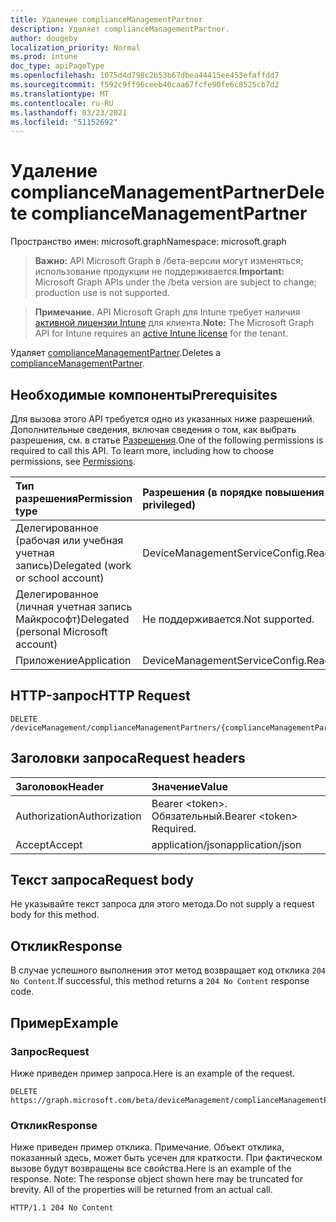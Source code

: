 ```yaml
---
title: Удаление complianceManagementPartner
description: Удаляет complianceManagementPartner.
author: dougeby
localization_priority: Normal
ms.prod: intune
doc_type: apiPageType
ms.openlocfilehash: 1075d4d798c2b53b67dbea44415ee453efaffdd7
ms.sourcegitcommit: f592c9ff96ceeb40caa67fcfe90fe6c8525cb7d2
ms.translationtype: MT
ms.contentlocale: ru-RU
ms.lasthandoff: 03/23/2021
ms.locfileid: "51152692"
---
```

# <a name="delete-compliancemanagementpartner"></a><span data-ttu-id="2e68d-103">Удаление complianceManagementPartner</span><span class="sxs-lookup"><span data-stu-id="2e68d-103">Delete complianceManagementPartner</span></span>

<span data-ttu-id="2e68d-104">Пространство имен: microsoft.graph</span><span class="sxs-lookup"><span data-stu-id="2e68d-104">Namespace: microsoft.graph</span></span>

> <span data-ttu-id="2e68d-105">**Важно:** API Microsoft Graph в /бета-версии могут изменяться; использование продукции не поддерживается.</span><span class="sxs-lookup"><span data-stu-id="2e68d-105">**Important:** Microsoft Graph APIs under the /beta version are subject to change; production use is not supported.</span></span>

> <span data-ttu-id="2e68d-106">**Примечание.** API Microsoft Graph для Intune требует наличия [активной лицензии Intune](https://go.microsoft.com/fwlink/?linkid=839381) для клиента.</span><span class="sxs-lookup"><span data-stu-id="2e68d-106">**Note:** The Microsoft Graph API for Intune requires an [active Intune license](https://go.microsoft.com/fwlink/?linkid=839381) for the tenant.</span></span>

<span data-ttu-id="2e68d-107">Удаляет [complianceManagementPartner](../resources/intune-onboarding-compliancemanagementpartner.md).</span><span class="sxs-lookup"><span data-stu-id="2e68d-107">Deletes a [complianceManagementPartner](../resources/intune-onboarding-compliancemanagementpartner.md).</span></span>

## <a name="prerequisites"></a><span data-ttu-id="2e68d-108">Необходимые компоненты</span><span class="sxs-lookup"><span data-stu-id="2e68d-108">Prerequisites</span></span>
<span data-ttu-id="2e68d-p101">Для вызова этого API требуется одно из указанных ниже разрешений. Дополнительные сведения, включая сведения о том, как выбрать разрешения, см. в статье [Разрешения](/graph/permissions-reference).</span><span class="sxs-lookup"><span data-stu-id="2e68d-p101">One of the following permissions is required to call this API. To learn more, including how to choose permissions, see [Permissions](/graph/permissions-reference).</span></span>

|<span data-ttu-id="2e68d-111">Тип разрешения</span><span class="sxs-lookup"><span data-stu-id="2e68d-111">Permission type</span></span>|<span data-ttu-id="2e68d-112">Разрешения (в порядке повышения привилегий)</span><span class="sxs-lookup"><span data-stu-id="2e68d-112">Permissions (from least to most privileged)</span></span>|
|:---|:---|
|<span data-ttu-id="2e68d-113">Делегированное (рабочая или учебная учетная запись)</span><span class="sxs-lookup"><span data-stu-id="2e68d-113">Delegated (work or school account)</span></span>|<span data-ttu-id="2e68d-114">DeviceManagementServiceConfig.ReadWrite.All</span><span class="sxs-lookup"><span data-stu-id="2e68d-114">DeviceManagementServiceConfig.ReadWrite.All</span></span>|
|<span data-ttu-id="2e68d-115">Делегированное (личная учетная запись Майкрософт)</span><span class="sxs-lookup"><span data-stu-id="2e68d-115">Delegated (personal Microsoft account)</span></span>|<span data-ttu-id="2e68d-116">Не поддерживается.</span><span class="sxs-lookup"><span data-stu-id="2e68d-116">Not supported.</span></span>|
|<span data-ttu-id="2e68d-117">Приложение</span><span class="sxs-lookup"><span data-stu-id="2e68d-117">Application</span></span>|<span data-ttu-id="2e68d-118">DeviceManagementServiceConfig.ReadWrite.All</span><span class="sxs-lookup"><span data-stu-id="2e68d-118">DeviceManagementServiceConfig.ReadWrite.All</span></span>|

## <a name="http-request"></a><span data-ttu-id="2e68d-119">HTTP-запрос</span><span class="sxs-lookup"><span data-stu-id="2e68d-119">HTTP Request</span></span>
<!-- {
  "blockType": "ignored"
}
-->
``` http
DELETE /deviceManagement/complianceManagementPartners/{complianceManagementPartnerId}
```

## <a name="request-headers"></a><span data-ttu-id="2e68d-120">Заголовки запроса</span><span class="sxs-lookup"><span data-stu-id="2e68d-120">Request headers</span></span>
|<span data-ttu-id="2e68d-121">Заголовок</span><span class="sxs-lookup"><span data-stu-id="2e68d-121">Header</span></span>|<span data-ttu-id="2e68d-122">Значение</span><span class="sxs-lookup"><span data-stu-id="2e68d-122">Value</span></span>|
|:---|:---|
|<span data-ttu-id="2e68d-123">Authorization</span><span class="sxs-lookup"><span data-stu-id="2e68d-123">Authorization</span></span>|<span data-ttu-id="2e68d-124">Bearer &lt;token&gt;. Обязательный.</span><span class="sxs-lookup"><span data-stu-id="2e68d-124">Bearer &lt;token&gt; Required.</span></span>|
|<span data-ttu-id="2e68d-125">Accept</span><span class="sxs-lookup"><span data-stu-id="2e68d-125">Accept</span></span>|<span data-ttu-id="2e68d-126">application/json</span><span class="sxs-lookup"><span data-stu-id="2e68d-126">application/json</span></span>|

## <a name="request-body"></a><span data-ttu-id="2e68d-127">Текст запроса</span><span class="sxs-lookup"><span data-stu-id="2e68d-127">Request body</span></span>
<span data-ttu-id="2e68d-128">Не указывайте текст запроса для этого метода.</span><span class="sxs-lookup"><span data-stu-id="2e68d-128">Do not supply a request body for this method.</span></span>

## <a name="response"></a><span data-ttu-id="2e68d-129">Отклик</span><span class="sxs-lookup"><span data-stu-id="2e68d-129">Response</span></span>
<span data-ttu-id="2e68d-130">В случае успешного выполнения этот метод возвращает код отклика `204 No Content`.</span><span class="sxs-lookup"><span data-stu-id="2e68d-130">If successful, this method returns a `204 No Content` response code.</span></span>

## <a name="example"></a><span data-ttu-id="2e68d-131">Пример</span><span class="sxs-lookup"><span data-stu-id="2e68d-131">Example</span></span>

### <a name="request"></a><span data-ttu-id="2e68d-132">Запрос</span><span class="sxs-lookup"><span data-stu-id="2e68d-132">Request</span></span>
<span data-ttu-id="2e68d-133">Ниже приведен пример запроса.</span><span class="sxs-lookup"><span data-stu-id="2e68d-133">Here is an example of the request.</span></span>
``` http
DELETE https://graph.microsoft.com/beta/deviceManagement/complianceManagementPartners/{complianceManagementPartnerId}
```

### <a name="response"></a><span data-ttu-id="2e68d-134">Отклик</span><span class="sxs-lookup"><span data-stu-id="2e68d-134">Response</span></span>
<span data-ttu-id="2e68d-p102">Ниже приведен пример отклика. Примечание. Объект отклика, показанный здесь, может быть усечен для краткости. При фактическом вызове будут возвращены все свойства.</span><span class="sxs-lookup"><span data-stu-id="2e68d-p102">Here is an example of the response. Note: The response object shown here may be truncated for brevity. All of the properties will be returned from an actual call.</span></span>
``` http
HTTP/1.1 204 No Content
```




